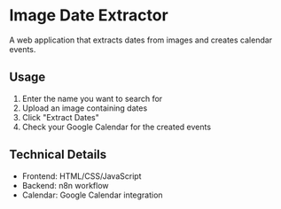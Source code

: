 # Image Date Extractor

A web application that extracts dates from images and creates calendar events.

## Usage

1. Enter the name you want to search for
2. Upload an image containing dates
3. Click "Extract Dates"
4. Check your Google Calendar for the created events

## Technical Details

- Frontend: HTML/CSS/JavaScript
- Backend: n8n workflow
- Calendar: Google Calendar integration
